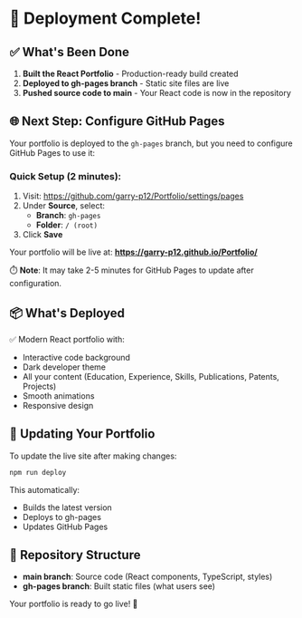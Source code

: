 # 🎉 Deployment Complete!

## ✅ What's Been Done

1. **Built the React Portfolio** - Production-ready build created
2. **Deployed to gh-pages branch** - Static site files are live
3. **Pushed source code to main** - Your React code is now in the repository

## 🌐 Next Step: Configure GitHub Pages

Your portfolio is deployed to the `gh-pages` branch, but you need to configure GitHub Pages to use it:

### Quick Setup (2 minutes):

1. Visit: https://github.com/garry-p12/Portfolio/settings/pages
2. Under **Source**, select:
   - **Branch**: `gh-pages`
   - **Folder**: `/ (root)`
3. Click **Save**

Your portfolio will be live at: **https://garry-p12.github.io/Portfolio/**

⏱️ **Note**: It may take 2-5 minutes for GitHub Pages to update after configuration.

## 📦 What's Deployed

✅ Modern React portfolio with:
- Interactive code background
- Dark developer theme
- All your content (Education, Experience, Skills, Publications, Patents, Projects)
- Smooth animations
- Responsive design

## 🔄 Updating Your Portfolio

To update the live site after making changes:

```bash
npm run deploy
```

This automatically:
- Builds the latest version
- Deploys to gh-pages
- Updates GitHub Pages

## 🎨 Repository Structure

- **main branch**: Source code (React components, TypeScript, styles)
- **gh-pages branch**: Built static files (what users see)

Your portfolio is ready to go live! 🚀

